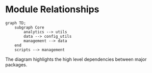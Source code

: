 # Module Relationships

```mermaid
graph TD;
    subgraph Core
        analytics --> utils
        data --> config_utils
        management --> data
    end
    scripts --> management
```

The diagram highlights the high level dependencies between major packages.
